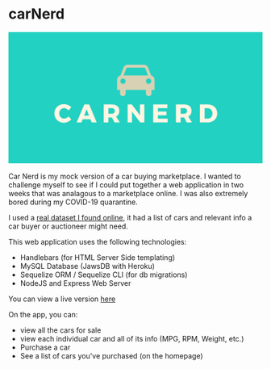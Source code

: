 # carNerd

![card](/public/assets/img/card.png)

Car Nerd is my mock version of a car buying marketplace. I wanted to challenge myself to see if I could put together a web application in two weeks that was analagous to a marketplace online. I was also extremely bored during my COVID-19 quarantine.

I used a [real dataset I found online](https://www.kaggle.com/jingbinxu/sample-of-car-data), it had a list of cars and relevant info a car buyer or auctioneer might need.

This web application uses the following technologies:

- Handlebars (for HTML Server Side templating)
- MySQL Database (JawsDB with Heroku)
- Sequelize ORM / Sequelize CLI (for db migrations)
- NodeJS and Express Web Server


You can view a live version [here](https://floating-ridge-71764.herokuapp.com/)

On the app, you can:
- view all the cars for sale
- view each individual car and all of its info (MPG, RPM, Weight, etc.)
- Purchase a car
- See a list of cars you've purchased (on the homepage)